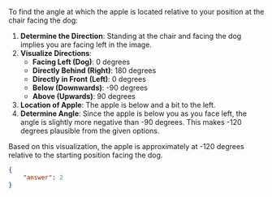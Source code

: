 To find the angle at which the apple is located relative to your position at the chair facing the dog:

1. **Determine the Direction**: Standing at the chair and facing the dog implies you are facing left in the image.
2. **Visualize Directions**:
   - **Facing Left (Dog)**: 0 degrees
   - **Directly Behind (Right)**: 180 degrees
   - **Directly in Front (Left)**: 0 degrees
   - **Below (Downwards)**: -90 degrees
   - **Above (Upwards)**: 90 degrees
3. **Location of Apple**: The apple is below and a bit to the left.
4. **Determine Angle**: Since the apple is below you as you face left, the angle is slightly more negative than -90 degrees. This makes -120 degrees plausible from the given options.

Based on this visualization, the apple is approximately at -120 degrees relative to the starting position facing the dog.

```json
{
    "answer": 2
}
```